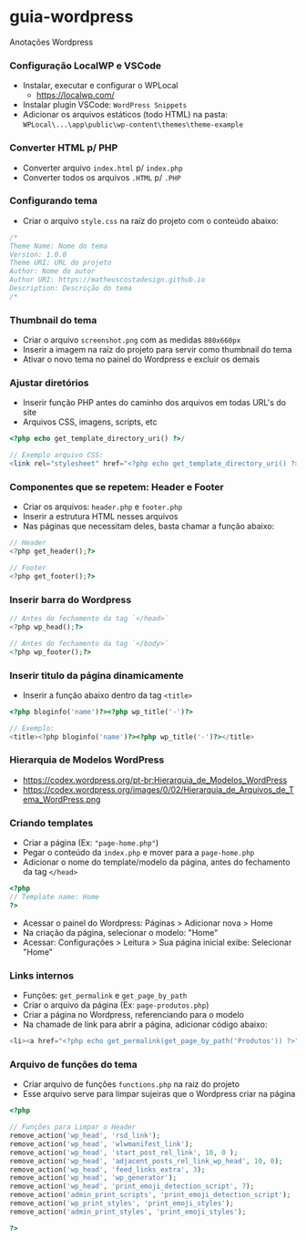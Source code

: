 # guia-wordpress
Anotações Wordpress

### Configuração LocalWP e VSCode
- Instalar, executar e configurar o WPLocal
  - https://localwp.com/
- Instalar plugin VSCode: `WordPress Snippets`
- Adicionar os arquivos estáticos (todo HTML) na pasta:
  `WPLocal\...\app\public\wp-content\themes\theme-example`

### Converter HTML p/ PHP
- Converter arquivo `index.html` p/ `index.php`
- Converter todos os arquivos `.HTML` p/ `.PHP`

### Configurando tema
- Criar o arquivo `style.css` na raíz do projeto com o conteúdo abaixo:
```css
/*
Theme Name: Nome do tema
Version: 1.0.0
Theme URI: URL do projeto
Author: Nome do autor
Author URI: https://matheuscostadesign.github.io
Description: Descrição do tema
/*
```

### Thumbnail do tema
- Criar o arquivo `screenshot.png` com as medidas `880x660px` 
- Inserir a imagem na raíz do projeto para servir como thumbnail do tema
- Ativar o novo tema no painel do Wordpress e excluir os demais

### Ajustar diretórios
- Inserir função PHP antes do caminho dos arquivos em todas URL's do site
- Arquivos CSS, imagens, scripts, etc

```php
<?php echo get_template_directory_uri() ?>/

// Exemplo arquivo CSS:
<link rel="stylesheet" href="<?php echo get_template_directory_uri() ?>/css/main.min.css">
```

### Componentes que se repetem: Header e Footer
- Criar os arquivos: `header.php` e `footer.php` 
- Inserir a estrutura HTML nesses arquivos
- Nas páginas que necessitam deles, basta chamar a função abaixo:

```php
// Header
<?php get_header();?>

// Footer
<?php get_footer();?>
```

### Inserir barra do Wordpress

```php
// Antes do fechamento da tag `</head>`
<?php wp_head();?>

// Antes do fechamento da tag `</body>`
<?php wp_footer();?>
```

### Inserir titulo da página dinamicamente
- Inserir a função abaixo dentro da tag `<title>`
```php
<?php bloginfo('name')?><?php wp_title('-')?>

// Exemplo:
<title><?php bloginfo('name')?><?php wp_title('-')?></title>
```

### Hierarquia de Modelos WordPress
- https://codex.wordpress.org/pt-br:Hierarquia_de_Modelos_WordPress
- https://codex.wordpress.org/images/0/02/Hierarquia_de_Arquivos_de_Tema_WordPress.png

### Criando templates
- Criar a página (Ex: `"page-home.php"`)
- Pegar o conteúdo da `index.php` e mover para a `page-home.php`
- Adicionar o nome do template/modelo da página, antes do fechamento da tag `</head>`
```php
<?php
// Template name: Home
?>
```
- Acessar o painel do Wordpress: Páginas > Adicionar nova > Home
- Na criação da página, selecionar o modelo: "Home"
- Acessar: Configurações > Leitura > Sua página inicial exibe: Selecionar "Home"

### Links internos
- Funções: `get_permalink` e `get_page_by_path`
- Criar o arquivo da página (Ex: `page-produtos.php`)
- Criar a página no Wordpress, referenciando para o modelo
- Na chamade de link para abrir a página, adicionar código abaixo:

```php
<li><a href="<?php echo get_permalink(get_page_by_path('Produtos')) ?>">Produtos</a></li>
```

### Arquivo de funções do tema
- Criar arquivo de funções `functions.php` na raiz  do projeto
- Esse arquivo serve para limpar sujeiras que o Wordpress criar na página

```php
<?php 

// Funções para Limpar o Header
remove_action('wp_head', 'rsd_link');
remove_action('wp_head', 'wlwmanifest_link');
remove_action('wp_head', 'start_post_rel_link', 10, 0 );
remove_action('wp_head', 'adjacent_posts_rel_link_wp_head', 10, 0);
remove_action('wp_head', 'feed_links_extra', 3);
remove_action('wp_head', 'wp_generator');
remove_action('wp_head', 'print_emoji_detection_script', 7);
remove_action('admin_print_scripts', 'print_emoji_detection_script');
remove_action('wp_print_styles', 'print_emoji_styles');
remove_action('admin_print_styles', 'print_emoji_styles');

?>
```
